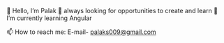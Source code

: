 👋 Hello, I’m Palak
👀 always looking for opportunities to create and learn
🌱 I’m currently learning Angular



📫 How to reach me:
E-mail- palaks009@gmail.com


<!---
palaks009/palaks009 is a ✨ special ✨ repository because its `README.md` (this file) appears on your GitHub profile.
You can click the Preview link to take a look at your changes.
--->
